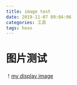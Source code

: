 ```yaml
---
title: image test
date: 2019-11-07 09:04:06
categories: 工具
tags: hexo
---
```

# 图片测试
！[my display image](image-folder-generate-test/image_test.jpg)